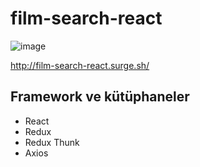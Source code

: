 # film-search-react

![image](https://user-images.githubusercontent.com/42527467/69470935-60091c80-0dab-11ea-8b69-f2fd9c4e4234.png)

http://film-search-react.surge.sh/

## Framework ve kütüphaneler

* React
* Redux
* Redux Thunk
* Axios

